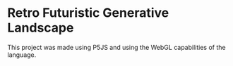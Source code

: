 # Retro Futuristic Generative Landscape

This project was made using P5JS and using the WebGL capabilities of the language.
